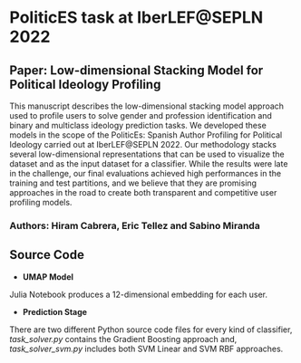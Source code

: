 # PoliticES task at IberLEF@SEPLN 2022
## Paper: Low-dimensional Stacking Model for Political Ideology Profiling
This manuscript describes the low-dimensional stacking model approach used to profile users to solve gender and profession identification and binary and multiclass ideology prediction tasks. We developed these models in the scope of the PoliticEs: Spanish Author Profiling for Political Ideology carried out at IberLEF@SEPLN 2022. Our methodology stacks several low-dimensional representations that can be used to visualize the dataset and as the input dataset for a classifier. While the results were late in the challenge, our final evaluations achieved high performances in the training and test partitions, and we believe that they are promising approaches in the road to create both transparent and competitive user profiling models.

### Authors: Hiram Cabrera, Eric Tellez and Sabino Miranda

## Source Code
  * **UMAP Model**

Julia Notebook produces a 12-dimensional embedding for each user.

  * **Prediction Stage**

There are two different Python source code files for every kind of classifier, *task_solver.py* contains the Gradient Boosting approach and, *task_solver_svm.py* includes both SVM Linear and SVM RBF approaches.

